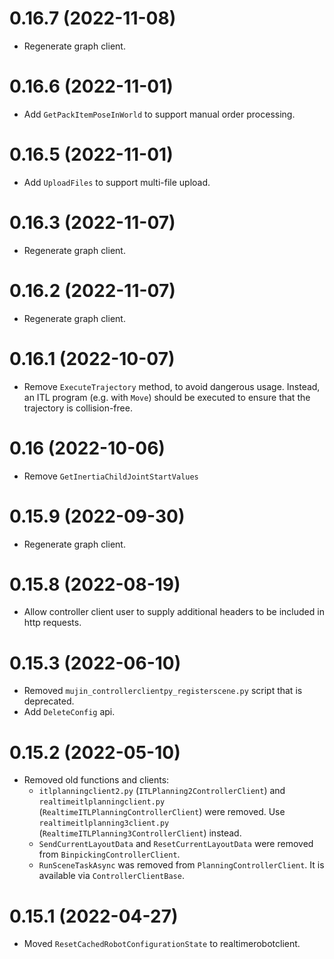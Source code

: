 # 0.16.7 (2022-11-08)

- Regenerate graph client.


# 0.16.6 (2022-11-01)

- Add `GetPackItemPoseInWorld` to support manual order processing.


# 0.16.5 (2022-11-01)

- Add `UploadFiles` to support multi-file upload.


# 0.16.3 (2022-11-07)

- Regenerate graph client.


# 0.16.2 (2022-11-07)

- Regenerate graph client.

# 0.16.1 (2022-10-07)

- Remove `ExecuteTrajectory` method, to avoid dangerous usage. Instead, an ITL program (e.g. with `Move`) should be executed to ensure that the trajectory is collision-free.


# 0.16 (2022-10-06)

- Remove `GetInertiaChildJointStartValues`


# 0.15.9 (2022-09-30)

- Regenerate graph client.


# 0.15.8 (2022-08-19)

- Allow controller client user to supply additional headers to be included in http requests.


# 0.15.3 (2022-06-10)

- Removed `mujin_controllerclientpy_registerscene.py` script that is deprecated.
- Add `DeleteConfig` api.


# 0.15.2 (2022-05-10)

- Removed old functions and clients:
    - `itlplanningclient2.py` (`ITLPlanning2ControllerClient`) and `realtimeitlplanningclient.py` (`RealtimeITLPlanningControllerClient`) were removed. Use `realtimeitlplanning3client.py` (`RealtimeITLPlanning3ControllerClient`) instead.
    - `SendCurrentLayoutData` and `ResetCurrentLayoutData` were removed from `BinpickingControllerClient`.
    - `RunSceneTaskAsync` was removed from `PlanningControllerClient`. It is available via `ControllerClientBase`.


# 0.15.1 (2022-04-27)

- Moved `ResetCachedRobotConfigurationState` to realtimerobotclient.
